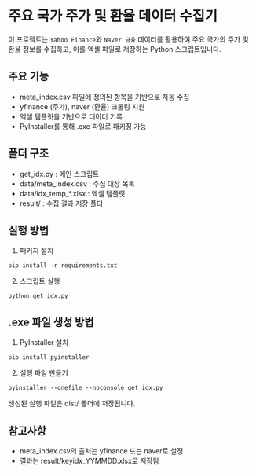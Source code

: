 # 주요 국가 주가 및 환율 데이터 수집기

이 프로젝트는 `Yahoo Finance`와 `Naver 금융` 데이터를 활용하여 주요 국가의 주가 및 환율 정보를 수집하고, 이를 엑셀 파일로 저장하는 Python 스크립트입니다.

## 주요 기능
- meta_index.csv 파일에 정의된 항목을 기반으로 자동 수집
- yfinance (주가), naver (환율) 크롤링 지원
- 엑셀 템플릿을 기반으로 데이터 기록
- PyInstaller를 통해 .exe 파일로 패키징 가능

## 폴더 구조
- get_idx.py : 메인 스크립트
- data/meta_index.csv : 수집 대상 목록
- data/idx_temp_*.xlsx : 엑셀 템플릿
- result/ : 수집 결과 저장 폴더

## 실행 방법
1. 패키지 설치
```
pip install -r requirements.txt
```
2. 스크립트 실행
```
python get_idx.py
```

## .exe 파일 생성 방법
1. PyInstaller 설치
```
pip install pyinstaller
```
2. 실행 파일 만들기
```
pyinstaller --onefile --noconsole get_idx.py
```

생성된 실행 파일은 dist/ 폴더에 저장됩니다.

## 참고사항
- meta_index.csv의 출처는 yfinance 또는 naver로 설정
- 결과는 result/keyidx_YYMMDD.xlsx로 저장됨